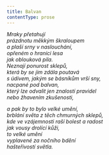 ```yaml
---
title: Balvan
contentType: prose
---
```


_Mraky přetahují  
prázdnotu měkkým škraloupem  
a plaší srny v naslouchání,  
opřeném o hranici lesa  
jak oblouková pila.  
Neznají ponurost sklepů,  
která by se jim zdála poutavá  
s údivem, jakým se básníkům vrší sny,  
nacpané pod balvan,  
který lze odvalit jen znalostí pravidel  
nebo žhavením zkušenosti,_

_a pak by to bylo velké umění,  
brblání světa z těch chmurných sklepů,  
kde ve vzájemnosti raší bolest a radost  
jak vousy drolící kůži,  
to velké umění  
vyplavené za nočního bdění  
hašteřivostí světla._
